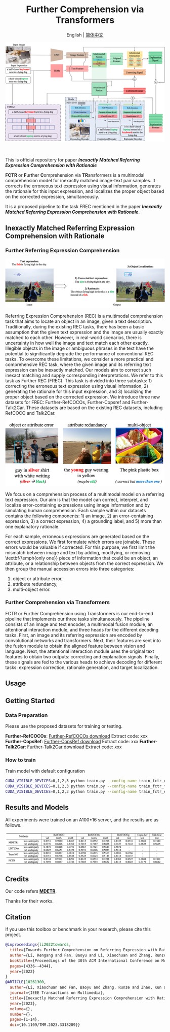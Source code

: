 <div align="center">

# Further Comprehension via Transformers
English | [简体中文](fctr_frec_zh.md)

![FREC](../resources/fctr_arch.png)

</div>

<br>



This is official repository for paper ***Inexactly Matched Referring Expression Comprehension with Rationale***

**FCTR** or **F**urther **C**omprehension via **TR**ansformers is a multimodal comprehension model for inexactly matched image-text pair samples.
It corrects the erroneous text expression using visual information, 
generates the rationale for this input expression, 
and localizes the proper object based on the corrected expression, simultaneously.

It is a proposed pipeline to the task FREC mentioned in the paper ***Inexactly Matched Referring Expression Comprehension with Rationale***.

## Inexactly Matched Referring Expression Comprehension with Rationale
### Further Referring Expression Comprehension

<div align="center">

![FREC](../resources/fctr_frec.png)

</div>
Referring Expression Comprehension (REC) is a multimodal comprehension task that aims to locate an object in an image, given a text description. 
Traditionally, during the existing REC tasks, there has been a basic assumption that the given text expression and the image are usually exactly matched to each other. 
However, in real-world scenarios, there is uncertainty in how well the image and text match each other exactly. 
Illegible objects in the image or ambiguous phrases in the text have the potential to significantly degrade the performance of conventional REC tasks. 
To overcome these limitations, we consider a more practical and comprehensive REC task, where the given image and its referring text expression can be inexactly matched. 
Our models aim to correct such inexact matching and supply corresponding interpretations. 
We refer to this task as Further REC (FREC). 
This task is divided into three subtasks: 1) correcting the erroneous text expression using visual information, 2) generating the rationale for this input expression, and 3) localizing the proper object based on the corrected expression. 
We introduce three new datasets for FREC: Further-RefCOCOs, Further-Copsref and Further-Talk2Car.
These datasets are based on the existing REC datasets, including RefCOCO and Talk2Car.

<div align="center">

![FRECSample](../resources/fctr_sample.png)
</div>

We focus on a comprehension process of a multimodal model on a referring text expression.
Our aim is that the model can correct, interpret, and localize error-containing expressions using image information and by simulating human comprehension.
Each sample within our datasets contains the following components: 1) an image, 2) an error-containing expression, 3) a correct expression, 4) a grounding label, and 5) more than one explanatory rationale.

For each sample, erroneous expressions are generated based on the correct expressions.
We first formulate which errors are joinable.
These errors would be valuable if corrected.
For this purpose, we first limit the mismatch between image and text by adding, modifying, or removing \textbf{\emph{only one}} piece of information that could be an object, an attribute, or a relationship between objects from the correct expression.
We then group the manual accession errors into three categories: 
1) object or attribute error, 
2) attribute redundancy, 
3) multi-object error.

### Further Comprehension via Transformers

FCTR or Further Comprehension using Transformers is our end-to-end pipeline that implements our three tasks simultaneously.
The pipeline consists of an image and text encoder, a multimodal fusion module, an attentional interaction module, and three heads for the different decoding tasks.
First, an image and its referring expression are encoded by convolutional networks and transformers.
Next, their features are sent into the fusion module to obtain the aligned feature between vision and language.
Next, the attentional interaction module uses the original text features to obtain two outputs: correcting and explanation signals.
Finally, these signals are fed to the various heads to achieve decoding for different tasks: expression correction, rationale generation, and target localization.

## Usage

## Getting Started
### Data Preparation

Please use the proposed datasets for training or testing.

**Further-RefCOCOs**: [Further-RefCOCOs download](xxx) Extract code: xxx
**Further-CopsRef**: [Further-CopsRef download](xxx) Extract code: xxx
**Further-Talk2Car**: [Further-Talk2Car download](xxx) Extract code: xxx

### How to train
Train model with default configuration

```bash
CUDA_VISIBLE_DEVICES=0,1,2,3 python train.py --config-name train_fctr_e_further_copsRef trainer.gpus=4 +trainer.strategy=ddp trainer.gradient_clip_val=0.1 trainer.max_epochs=20 trainer.check_val_every_n_epoch=21
CUDA_VISIBLE_DEVICES=0,1,2,3 python train.py --config-name train_fctr_further_refcocos trainer.gpus=4 +trainer.strategy=ddp trainer.gradient_clip_val=0.1 trainer.max_epochs=20 trainer.check_val_every_n_epoch=21
CUDA_VISIBLE_DEVICES=0,1,2,3 python train.py --config-name train_fctr_e_further_talk2car trainer.gpus=4 +trainer.strategy=ddp trainer.gradient_clip_val=0.1 trainer.max_epochs=20 trainer.check_val_every_n_epoch=21
```


## Results and Models
All experiments  were trained on an A100*16 server, and the results are as follows.

<div align="center">

![experiments](../resources/fctr_results.jpg)
</div>

## Credits
Our code refers **[MDETR](https://github.com/ashkamath/mdetr)**.

Thanks for their works.

## Citation
If you use this toolbox or benchmark in your research, please cite this project.

```bibtex
@inproceedings{li2022towards,
  title={Towards Further Comprehension on Referring Expression with Rationale},
  author={Li, Rengang and Fan, Baoyu and Li, Xiaochuan and Zhang, Runze and Guo, Zhenhua and Zhao, Kun and Zhao, Yaqian and Gong, Weifeng and Wang, Endong},
  booktitle={Proceedings of the 30th ACM International Conference on Multimedia},
  pages={4336--4344},
  year={2022}
}
@ARTICLE{10261300,
  author={Li, Xiaochuan and Fan, Baoyu and Zhang, Runze and Zhao, Kun and Guo, Zhenhua and Zhao, Yaqian and Li, Rengang},
  journal={IEEE Transactions on Multimedia}, 
  title={Inexactly Matched Referring Expression Comprehension with Rationale}, 
  year={2023},
  volume={},
  number={},
  pages={1-14},
  doi={10.1109/TMM.2023.3318289}}
```
